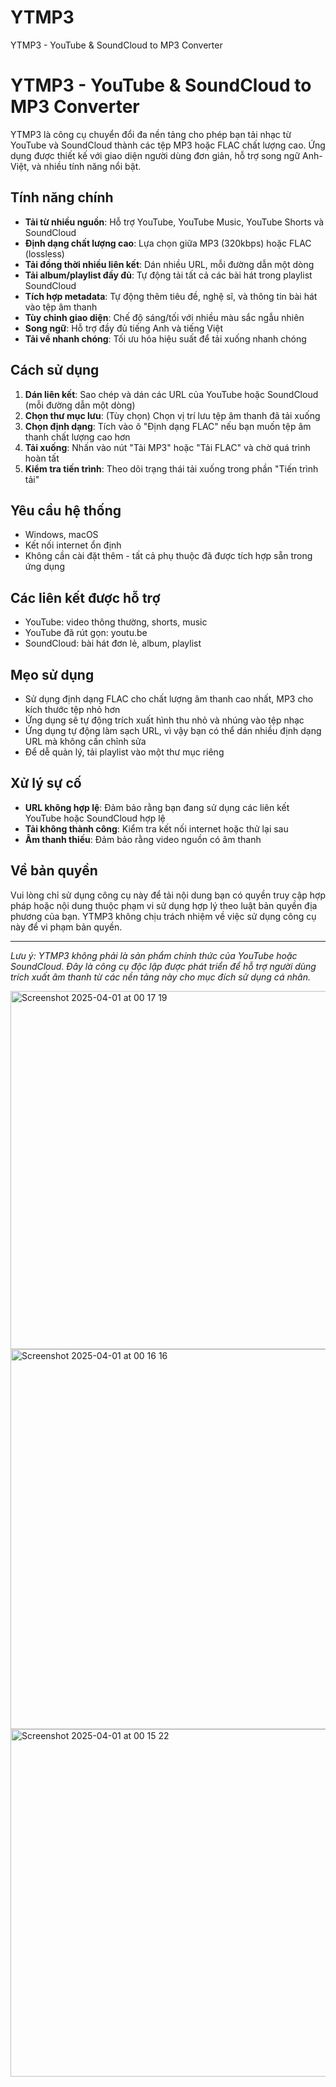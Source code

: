 # YTMP3
YTMP3 - YouTube &amp; SoundCloud to MP3 Converter
# YTMP3 - YouTube & SoundCloud to MP3 Converter

YTMP3 là công cụ chuyển đổi đa nền tảng cho phép bạn tải nhạc từ YouTube và SoundCloud thành các tệp MP3 hoặc FLAC chất lượng cao. Ứng dụng được thiết kế với giao diện người dùng đơn giản, hỗ trợ song ngữ Anh-Việt, và nhiều tính năng nổi bật.

## Tính năng chính

- **Tải từ nhiều nguồn**: Hỗ trợ YouTube, YouTube Music, YouTube Shorts và SoundCloud
- **Định dạng chất lượng cao**: Lựa chọn giữa MP3 (320kbps) hoặc FLAC (lossless)
- **Tải đồng thời nhiều liên kết**: Dán nhiều URL, mỗi đường dẫn một dòng
- **Tải album/playlist đầy đủ**: Tự động tải tất cả các bài hát trong playlist SoundCloud
- **Tích hợp metadata**: Tự động thêm tiêu đề, nghệ sĩ, và thông tin bài hát vào tệp âm thanh
- **Tùy chỉnh giao diện**: Chế độ sáng/tối với nhiều màu sắc ngẫu nhiên
- **Song ngữ**: Hỗ trợ đầy đủ tiếng Anh và tiếng Việt
- **Tải về nhanh chóng**: Tối ưu hóa hiệu suất để tải xuống nhanh chóng

## Cách sử dụng

1. **Dán liên kết**: Sao chép và dán các URL của YouTube hoặc SoundCloud (mỗi đường dẫn một dòng)
2. **Chọn thư mục lưu**: (Tùy chọn) Chọn vị trí lưu tệp âm thanh đã tải xuống
3. **Chọn định dạng**: Tích vào ô "Định dạng FLAC" nếu bạn muốn tệp âm thanh chất lượng cao hơn
4. **Tải xuống**: Nhấn vào nút "Tải MP3" hoặc "Tải FLAC" và chờ quá trình hoàn tất
5. **Kiểm tra tiến trình**: Theo dõi trạng thái tải xuống trong phần "Tiến trình tải"

## Yêu cầu hệ thống

- Windows, macOS 
- Kết nối internet ổn định
- Không cần cài đặt thêm - tất cả phụ thuộc đã được tích hợp sẵn trong ứng dụng

## Các liên kết được hỗ trợ

- YouTube: video thông thường, shorts, music
- YouTube đã rút gọn: youtu.be
- SoundCloud: bài hát đơn lẻ, album, playlist

## Mẹo sử dụng

- Sử dụng định dạng FLAC cho chất lượng âm thanh cao nhất, MP3 cho kích thước tệp nhỏ hơn
- Ứng dụng sẽ tự động trích xuất hình thu nhỏ và nhúng vào tệp nhạc
- Ứng dụng tự động làm sạch URL, vì vậy bạn có thể dán nhiều định dạng URL mà không cần chỉnh sửa
- Để dễ quản lý, tải playlist vào một thư mục riêng

## Xử lý sự cố

- **URL không hợp lệ**: Đảm bảo rằng bạn đang sử dụng các liên kết YouTube hoặc SoundCloud hợp lệ
- **Tải không thành công**: Kiểm tra kết nối internet hoặc thử lại sau
- **Âm thanh thiếu**: Đảm bảo rằng video nguồn có âm thanh

## Về bản quyền

Vui lòng chỉ sử dụng công cụ này để tải nội dung bạn có quyền truy cập hợp pháp hoặc nội dung thuộc phạm vi sử dụng hợp lý theo luật bản quyền địa phương của bạn. YTMP3 không chịu trách nhiệm về việc sử dụng công cụ này để vi phạm bản quyền.

---

*Lưu ý: YTMP3 không phải là sản phẩm chính thức của YouTube hoặc SoundCloud. Đây là công cụ độc lập được phát triển để hỗ trợ người dùng trích xuất âm thanh từ các nền tảng này cho mục đích sử dụng cá nhân.*


<img width="573" alt="Screenshot 2025-04-01 at 00 17 19" src="https://github.com/user-attachments/assets/09c6586d-7449-4284-b24f-02ef5b2873ea" />
<img width="608" alt="Screenshot 2025-04-01 at 00 16 16" src="https://github.com/user-attachments/assets/cb6e5cac-ea27-4be6-ba15-294aeb6df86b" />
<img width="556" alt="Screenshot 2025-04-01 at 00 15 22" src="https://github.com/user-attachments/assets/8b1796b1-d081-4fcb-9e51-70ab7610010e" />
